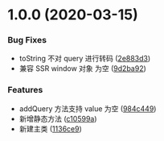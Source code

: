 # 1.0.0 (2020-03-15)

### Bug Fixes

- toString 不对 query 进行转码 ([2e883d3](https://gitlab.xiguacity.cn/fee/alto/commit/2e883d3d386cc3a52dac986e9489cc4bf6900491))
- 兼容 SSR window 对象 为空 ([9d2ba92](https://gitlab.xiguacity.cn/fee/alto/commit/9d2ba9215e71a825206dff1fbdb5f94196f2fb2f))

### Features

- addQuery 方法支持 value 为空 ([984c449](https://gitlab.xiguacity.cn/fee/alto/commit/984c4493bf7b3175ac207fa17b189c7529f7cc67))
- 新增静态方法 ([c10599a](https://gitlab.xiguacity.cn/fee/alto/commit/c10599a1f33a2cb39166afcf3827609be1c84e97))
- 新建主类 ([1136ce9](https://gitlab.xiguacity.cn/fee/alto/commit/1136ce91ebffa813d7cb67165948eb537ce7475d))
